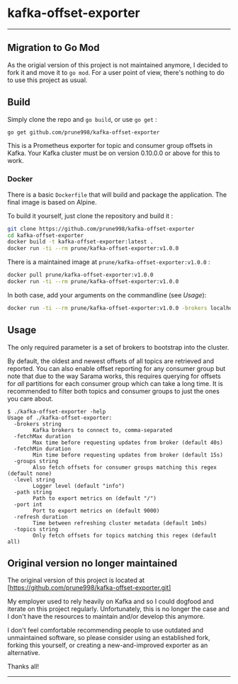 # kafka-offset-exporter

----
## Migration to Go Mod

As the origial version of this project is not maintained anymore, I decided to fork it and move it to `go mod`.
For a user point of view, there's nothing to do to use this project as usual.

## Build

Simply clone the repo and `go build`, or use `go get` :

```bash
go get github.com/prune998/kafka-offset-exporter
```

This is a Prometheus exporter for topic and consumer group offsets in Kafka.
Your Kafka cluster must be on version 0.10.0.0 or above for this to work.

### Docker

There is a basic `Dockerfile` that will build and package the application. The final image is based on Alpine.

To build it yourself, just clone the repository and build it :

```bash
git clone https://github.com/prune998/kafka-offset-exporter
cd kafka-offset-exporter
docker build -t kafka-offset-exporter:latest .
docker run -ti --rm prune/kafka-offset-exporter:v1.0.0
```

There is a maintained image at `prune/kafka-offset-exporter:v1.0.0` :

```bash
docker pull prune/kafka-offset-exporter:v1.0.0
docker run -ti --rm prune/kafka-offset-exporter:v1.0.0
```

In both case, add your arguments on the commandline (see *Usage*):

```bash
docker run -ti --rm prune/kafka-offset-exporter:v1.0.0 -brokers localhost:9092
```

## Usage

The only required parameter is a set of brokers to bootstrap into the cluster.

By default, the oldest and newest offsets of all topics are retrieved and
reported.  You can also enable offset reporting for any consumer group but note
that due to the way Sarama works, this requires querying for offsets for _all_
partitions for each consumer group which can take a long time. It is recommended
to filter both topics and consumer groups to just the ones you care about.

```
$ ./kafka-offset-exporter -help
Usage of ./kafka-offset-exporter:
  -brokers string
        Kafka brokers to connect to, comma-separated
  -fetchMax duration
        Max time before requesting updates from broker (default 40s)
  -fetchMin duration
        Min time before requesting updates from broker (default 15s)
  -groups string
        Also fetch offsets for consumer groups matching this regex (default none)
  -level string
        Logger level (default "info")
  -path string
        Path to export metrics on (default "/")
  -port int
        Port to export metrics on (default 9000)
  -refresh duration
        Time between refreshing cluster metadata (default 1m0s)
  -topics string
        Only fetch offsets for topics matching this regex (default all)
```

## Original version no longer maintained

The original version of this project is located at [<https://github.com/prune998/kafka-offset-exporter.git]>

My employer used to rely heavily on Kafka and so I could dogfood and iterate on
this project regularly. Unfortunately, this is no longer the case and I don't
have the resources to maintain and/or develop this anymore.

I don't feel comfortable recommending people to use outdated and unmaintained
software, so please consider using an established fork, forking this yourself,
or creating a new-and-improved exporter as an alternative.

Thanks all!

----